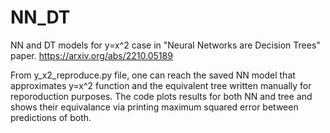 # NN_DT

NN and DT models for y=x^2 case in "Neural Networks are Decision Trees" paper.
https://arxiv.org/abs/2210.05189

From y_x2_reproduce.py file, one can reach the saved NN model that approximates y=x^2 function and the equivalent tree written manually for reporoduction purposes.
The code plots results for both NN and tree and shows their equivalance via printing maximum squared error between predictions of both.
